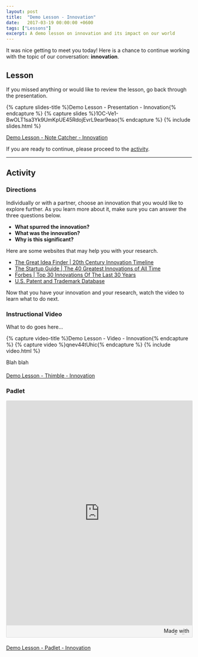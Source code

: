 ```yaml
---
layout: post
title:  "Demo Lesson - Innovation"
date:   2017-03-19 00:00:00 +0600
tags: ["Lessons"]
excerpt: A demo lesson on innovation and its impact on our world
---
```

<p>It was nice getting to meet you today!  Here is a chance to continue working with the topic of our conversation: <strong>innovation</strong>.</p>
<h2><a name="lesson">Lesson</a></h2>
<p>If you missed anything or would like to review the lesson, go back through the presentation.</p>
{% capture slides-title %}Demo Lesson - Presentation - Innovation{% endcapture %}
{% capture slides %}1OC-Ve1-BwOLT1sa3Yk9UmKpUE45RdojEvrL9ear9eao{% endcapture %}
{% include slides.html %}
<p><a href="https://docs.google.com/document/d/1dZ5ffiv2Afqqxx6PzSqoXf_-h46XbBKrNaSNQUyqN9s/edit?usp=sharing" target="_blank" title="Demo Lesson - Note Catcher - Innovation">Demo Lesson - Note Catcher - Innovation</a></p>
<p>If you are ready to continue, please proceed to the <a href="#activity">activity</a>.</p>
<hr>
<h2><a name="activity">Activity</a></h2>
<h3>Directions</h3>
<p>Individually or with a partner, <span class="highlighter">choose an innovation</span> that you would like to explore further.  As you learn more about it, make sure you can answer the three questions below.
</p>
<ul>
   <li><strong>What spurred the innovation?</strong></li>
   <li><strong>What was the innovation?</strong></li>
   <li><strong>Why is this significant?</strong></li>
</ul>
<p>Here are some websites that may help you with your research.</p>
<ul>
   <li><a href="http://www.ideafinder.com/history/timeline/the1900s.htm" target="_blank" title="The Great Idea Finder | 20th Century Innovation Timeline">The Great Idea Finder | 20th Century Innovation Timeline</a></li>
   <li><a href="http://startupguide.com/world/the-40-greatest-innovations-of-all-time/" target="_blank" title="The Startup Guide | The 40 Greatest Innovations of All Time">The Startup Guide | The 40 Greatest Innovations of All Time</a></li>
   <li><a href="https://www.forbes.com/2009/02/19/innovation-internet-health-entrepreneurs-technology_wharton.html" target="_blank" title="Forbes | Top 30 Innovations Of The Last 30 Years">Forbes | Top 30 Innovations Of The Last 30 Years</a></li>
   <li><a href="http://patft.uspto.gov/" target="_blank" title="U.S. Patent and Trademark Database">U.S. Patent and Trademark Database</a></li>
</ul>
<p>Now that you have your innovation and your research, watch the video to learn what to do next.</p>
<h3>Instructional Video</h3>
<p>What to do goes here...</p>
{% capture video-title %}Demo Lesson - Video - Innovation{% endcapture %}
{% capture video %}qnev44tUhic{% endcapture %}
{% include video.html %}
<p>Blah blah</p>
<p style="padding-top: 5px;"><a href="https://thimbleprojects.org/colestock/233680" target="_blank" title="Demo Lesson - Padlet - Innovation">Demo Lesson - Thimble - Innovation</a></p>
<h3>Padlet</h3>
<div class="padlet-embed" style="border:1px solid rgba(0,0,0,0.1);border-radius:2px;overflow:hidden;position:relative;width:100%;background:#F4F4F4"><p style="padding:0;margin:0"><iframe src="https://padlet.com/embed/ctjn0hncymsl" frameborder="0" style="width:100%;height:608px;display:block"></iframe></p><div style="padding:8px;text-align:right;margin:0;"><a href="https://padlet.com?ref=embed" style="padding:0;margin:0;border:none;display:block;line-height:1;height:16px" target="_blank"><img src="https://resources.padletcdn.com/assets/made_with_padlet.png" width="86" height="16" style="padding:0;margin:0;background:none;border:none;display:inline" alt="Made with Padlet"></a></div></div>
<p style="padding-top: 5px;"><a href="https://padlet.com/bobleeswagger/innovation" target="_blank" title="Demo Lesson - Padlet - Innovation">Demo Lesson - Padlet - Innovation</a></p>